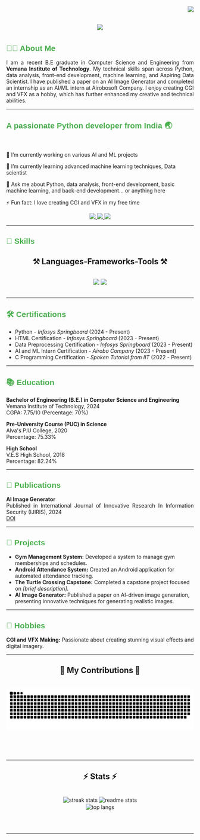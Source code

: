<img align="right" src="https://visitor-badge.laobi.icu/badge?page_id=Shashikumar-r.Shashikumar-r" />

<h1 align="center" style="font-family: Arial, sans-serif; color: #4CAF50;">
    <img src="https://readme-typing-svg.herokuapp.com/?font=Righteous&size=35&center=true&vCenter=true&width=500&height=70&duration=4000&lines=Hi+There!+👋;+I'm+Shashikumar+R;+AI/ML+Intern;+Python+Developer;+Data+Analyst;+Front-End+Specialist;+Data+Scientist;" />
</h1>

<h2 style="font-family: Arial, sans-serif; color: #4CAF50;">👨‍💻 About Me</h2>
<p align="justify">
I am a recent B.E graduate in Computer Science and Engineering from <b>Vemana Institute of Technology</b>. My technical skills span across Python, data analysis, front-end development, machine learning, and Aspiring Data Scientist. I have published a paper on an AI Image Generator and completed an internship as an AI/ML intern at Airobosoft Company. I enjoy creating CGI and VFX as a hobby, which has further enhanced my creative and technical abilities.
</p>
<hr>

<h2 style="font-family: Arial, sans-serif; color: #4CAF50;">A passionate Python developer from India 🌏</h2>

<br/>

<div align="left">
 
🔭 I’m currently working on various AI and ML projects

🌱 I’m currently learning advanced machine learning techniques, Data scientist

💬 Ask me about Python, data analysis, front-end development, basic machine learning, and back-end development... or anything here

⚡ Fun fact: I love creating CGI and VFX in my free time

 </div>
 
<div align="center"> 
  <a href="mailto:reddyshashi2525@gmail.com">
    <img src="https://img.shields.io/badge/Gmail-333333?style=for-the-badge&logo=gmail&logoColor=red" />
  </a>
  <a href="https://www.linkedin.com/in/shashikumarr/" target="_blank">
    <img src="https://img.shields.io/badge/LinkedIn-0077B5?style=for-the-badge&logo=linkedin&logoColor=white" target="_blank" />
  </a>
  <a href="" target="_blank">
     <img src="https://img.shields.io/badge/Portfolio-FF5722?style=for-the-badge&logo=todoist&logoColor=white" target="_blank" /> <!-- sqlite, safari, google-chrome are other good icon options -->
  </a>
</div>

 <hr/>

 <h2 style="font-family: Arial, sans-serif; color: #4CAF50;">🔧 Skills</h2>
<h2 align="center">⚒️ Languages-Frameworks-Tools ⚒️</h2>
<br/>
<div align="center">
    <img src="https://skillicons.dev/icons?i=python,sklearn,html,css,bootstrap,javascript,github,vscode,anaconda,atom,eclipse,pycharm" />
    <img src="https://skillicons.dev/icons?i=blender,pr,c,mysql" /><br>
</div>

<br/>
<hr/>


<h2 style="font-family: Arial, sans-serif; color: #4CAF50;">🛠️ Certifications</h2>

<ul>
  <li>Python - <i>Infosys Springboard</i> (2024 - Present)</li>
  <li>HTML Certification - <i>Infosys Springboard</i> (2023 - Present)</li>
  <li>Data Preprocessing Certification - <i>Infosys Springboard</i> (2023 - Present)</li>
  <li>AI and ML Intern Certification - <i>Airobo Company</i> (2023 - Present)</li>
  <li>C Programming Certification - <i>Spoken Tutorial from IIT</i> (2022 - Present)</li>
</ul>

---
<h2 style="font-family: Arial, sans-serif; color: #4CAF50;">📚 Education</h2>

<p align="justify">
<b>Bachelor of Engineering (B.E.) in Computer Science and Engineering</b><br>
Vemana Institute of Technology, 2024<br>
CGPA: 7.75/10 (Percentage: 70%)
</p>

<p align="justify">
<b>Pre-University Course (PUC) in Science</b><br>
Alva's P.U College, 2020<br>
Percentage: 75.33%
</p>

<p align="justify">
<b>High School</b><br>
V.E.S High School, 2018<br>
Percentage: 82.24%
</p>

---

<h2 style="font-family: Arial, sans-serif; color: #4CAF50;">📝 Publications</h2>

<p align="justify">
<b>AI Image Generator</b><br>
Published in International Journal of Innovative Research In Information Security (IJIRIS), 2024<br>
<a href="https://doi.org/10.26562/
ijiris.2024.v1003.31">DOI</a>
</p>

---

<h2 style="font-family: Arial, sans-serif; color: #4CAF50;">💼 Projects</h2>

<ul>
  <li><b>Gym Management System:</b> Developed a system to manage gym memberships and schedules.</li>
  <li><b>Android Attendance System:</b> Created an Android application for automated attendance tracking.</li>
  <li><b>The Turtle Crossing Capstone:</b> Completed a capstone project focused on <i>[brief description]</i>.</li>
  <li><b>AI Image Generator:</b> Published a paper on AI-driven image generation, presenting innovative techniques for generating realistic images.</li>
</ul>

---

<h2 style="font-family: Arial, sans-serif; color: #4CAF50;">🌟 Hobbies</h2>

<p align="justify">
<b>CGI and VFX Making:</b> Passionate about creating stunning visual effects and digital imagery.
</p>

---



<div align="center">
  <h2>🐍 My Contributions 🐍</h2>
  <br>
  <img alt="snake eating my contributions" src="https://raw.githubusercontent.com/salesp07/salesp07/output/github-contribution-grid-snake.svg" />
  
  <br/><br/><br/>
</div>

<hr/>

<h2 align="center">⚡ Stats ⚡</h2>
<br>
<div align=center>
  <img width=390 src="https://github-readme-streak-stats-salesp07.vercel.app/?user=Shashikumar-r&count_private=true&theme=react&border_radius=10" alt="streak stats"/>
  <img width=390 src="https://github-readme-stats-salesp07.vercel.app/api?username=Shashikumar-r&count_private=true&show_icons=true&theme=react&rank_icon=github&border_radius=10" alt="readme stats" />
  <br/>
  <img width=325 align="center" src="https://github-readme-stats-salesp07.vercel.app/api/top-langs/?username=Shashikumar-r&hide=HTML&langs_count=8&layout=compact&theme=react&border_radius=10&size_weight=0.5&count_weight=0.5&exclude_repo=github-readme-stats" alt="top langs" />
</div>

<br/><br/>

<hr/>



